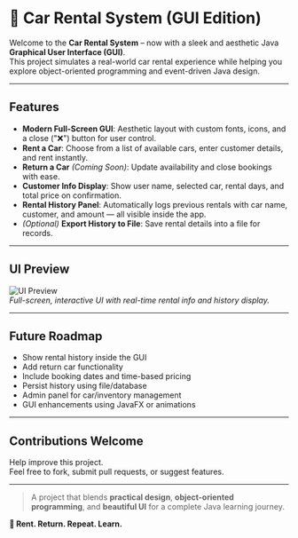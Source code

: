 # 🚗 Car Rental System (GUI Edition)

Welcome to the **Car Rental System** – now with a sleek and aesthetic Java **Graphical User Interface (GUI)**.  
This project simulates a real-world car rental experience while helping you explore object-oriented programming and event-driven Java design.

---

## Features

- **Modern Full-Screen GUI**: Aesthetic layout with custom fonts, icons, and a close ("❌") button for user control.
- **Rent a Car**: Choose from a list of available cars, enter customer details, and rent instantly.
- **Return a Car** *(Coming Soon)*: Update availability and close bookings with ease.
- **Customer Info Display**: Show user name, selected car, rental days, and total price on confirmation.
- **Rental History Panel**: Automatically logs previous rentals with car name, customer, and amount — all visible inside the app.
- *(Optional)* **Export History to File**: Save rental details into a file for records.

---

## UI Preview

![UI Preview](<add-your-screenshot-link-here>)  
_Full-screen, interactive UI with real-time rental info and history display._

---

## Future Roadmap

- Show rental history inside the GUI  
- Add return car functionality  
- Include booking dates and time-based pricing  
- Persist history using file/database  
- Admin panel for car/inventory management  
- GUI enhancements using JavaFX or animations  

---

## Contributions Welcome

Help improve this project.  
Feel free to fork, submit pull requests, or suggest features.

---

> A project that blends **practical design**, **object-oriented programming**, and **beautiful UI** for a complete Java learning journey.

**🚗 Rent. Return. Repeat. Learn.**
